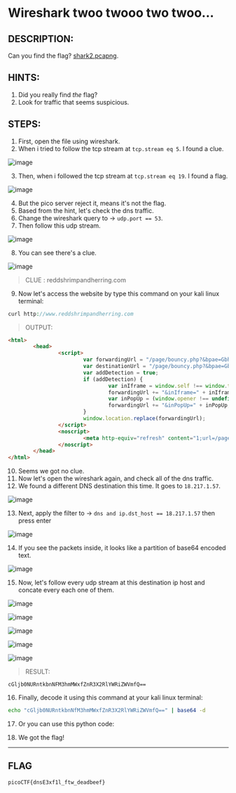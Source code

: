 # Wireshark twoo twooo two twoo...
## DESCRIPTION:
Can you find the flag? [shark2.pcapng]().
## HINTS:
1. Did you really find _the_ flag?
2. Look for traffic that seems suspicious.
## STEPS:
1. First, open the file using wireshark.
2. When i tried to follow the tcp stream at `tcp.stream eq 5`. I found a clue.

![image](https://user-images.githubusercontent.com/70703371/178130750-4eed2bfa-4902-4082-81ed-995db59a9f27.png)

3. Then, when i followed the tcp stream at `tcp.stream eq 19`. I found a flag.

![image](https://user-images.githubusercontent.com/70703371/178130828-401135db-2369-48b2-a639-f6b4fa6910d9.png)

4. But the pico server reject it, means it's not the flag.
5. Based from the hint, let's check the dns traffic.
6. Change the wireshark query to -> `udp.port == 53`.
7. Then follow this udp stream.

![image](https://user-images.githubusercontent.com/70703371/178516999-e38fce35-fb1b-47b2-8bfb-e4aab80ab58d.png)

8. You can see there's a clue.

![image](https://user-images.githubusercontent.com/70703371/178517171-e7887654-b587-46da-b8ef-a314e32779ae.png)

> CLUE : reddshrimpandherring.com

9. Now let's access the website by type this command on your kali linux terminal:

```php
curl http://www.reddshrimpandherring.com
```

> OUTPUT:

```html
<html>
        <head>
                <script>
                        var forwardingUrl = "/page/bouncy.php?&bpae=GbhWt6smolx797uvwVkZt3kXTsk4y6o5kxYr9vEtHeCvozli8ejbu66RQjMt7Id%2F7sjqbfF2RWJS6uRJLVU6cM1l4JPz4jN%2BdEK08uU5XoZTutPs3nk6NJZHL7zrQL9jPzLObHYglnvQjCJOZRjSxzO%2FCVgogGfHMa%2BW9CIiUsvkxfYjbS%2BH7gPMad2eIkvK0lceLuxHaNFOS36EUftr9629OTdxBoJrH9vtM8OWk9YvsYJmsDtXNeyMnbc3jeGSUNaUpys%2FeBFPEBItGU5NvlHEiKjDoy%2B7ARshbjLab8QdkfzGpTdHwX2gAWtyM8aKXAOS%2BcdOaC3eXJW%2FN5mOCl5t%2BYc7uFiRbQz6%2FaOm1RLGwKDH9cpHdb%2BROQylniESiaa0aCJUDFzfFIDLuYHiGTf00Jc%3D&redirectType=js";
                        var destinationUrl = "/page/bouncy.php?&bpae=GbhWt6smolx797uvwVkZt3kXTsk4y6o5kxYr9vEtHeCvozli8ejbu66RQjMt7Id%2F7sjqbfF2RWJS6uRJLVU6cM1l4JPz4jN%2BdEK08uU5XoZTutPs3nk6NJZHL7zrQL9jPzLObHYglnvQjCJOZRjSxzO%2FCVgogGfHMa%2BW9CIiUsvkxfYjbS%2BH7gPMad2eIkvK0lceLuxHaNFOS36EUftr9629OTdxBoJrH9vtM8OWk9YvsYJmsDtXNeyMnbc3jeGSUNaUpys%2FeBFPEBItGU5NvlHEiKjDoy%2B7ARshbjLab8QdkfzGpTdHwX2gAWtyM8aKXAOS%2BcdOaC3eXJW%2FN5mOCl5t%2BYc7uFiRbQz6%2FaOm1RLGwKDH9cpHdb%2BROQylniESiaa0aCJUDFzfFIDLuYHiGTf00Jc%3D&redirectType=meta";
                        var addDetection = true;
                        if (addDetection) {
                                var inIframe = window.self !== window.top;
                                forwardingUrl += "&inIframe=" + inIframe;
                                var inPopUp = (window.opener !== undefined && window.opener !== null && window.opener !== window);
                                forwardingUrl += "&inPopUp=" + inPopUp;
                        }
                        window.location.replace(forwardingUrl);
                </script>
                <noscript>
                        <meta http-equiv="refresh" content="1;url=/page/bouncy.php?&bpae=GbhWt6smolx797uvwVkZt3kXTsk4y6o5kxYr9vEtHeCvozli8ejbu66RQjMt7Id%2F7sjqbfF2RWJS6uRJLVU6cM1l4JPz4jN%2BdEK08uU5XoZTutPs3nk6NJZHL7zrQL9jPzLObHYglnvQjCJOZRjSxzO%2FCVgogGfHMa%2BW9CIiUsvkxfYjbS%2BH7gPMad2eIkvK0lceLuxHaNFOS36EUftr9629OTdxBoJrH9vtM8OWk9YvsYJmsDtXNeyMnbc3jeGSUNaUpys%2FeBFPEBItGU5NvlHEiKjDoy%2B7ARshbjLab8QdkfzGpTdHwX2gAWtyM8aKXAOS%2BcdOaC3eXJW%2FN5mOCl5t%2BYc7uFiRbQz6%2FaOm1RLGwKDH9cpHdb%2BROQylniESiaa0aCJUDFzfFIDLuYHiGTf00Jc%3D&redirectType=meta" />
                </noscript>
        </head>
</html>                                         
```
10. Seems we got no clue.
11. Now let's open the wireshark again, and check all of the dns traffic.
12. We found a different DNS destination this time. It goes to `18.217.1.57`.

![image](https://user-images.githubusercontent.com/70703371/178520801-1f6d8b03-73b8-4c16-a7bd-282e4b37d62d.png)

13. Next, apply the filter to -> `dns and ip.dst_host == 18.217.1.57` then press enter

![image](https://user-images.githubusercontent.com/70703371/178521884-847ec536-029c-4831-b650-668692867efb.png)

14. If you see the packets inside, it looks like a partition of base64 encoded text.

![image](https://user-images.githubusercontent.com/70703371/178522879-959ca015-796a-4756-aeff-1b24531d34ee.png)

15. Now, let's follow every udp stream at this destination ip host and concate every each one of them.

![image](https://user-images.githubusercontent.com/70703371/178523624-4841d885-b17f-402d-a2b7-f628ce84b189.png)

![image](https://user-images.githubusercontent.com/70703371/178523714-5ec6fcd8-3aa1-4350-b3a5-78b758281000.png)

![image](https://user-images.githubusercontent.com/70703371/178523917-117d3462-f593-4369-ae19-2ac49a09c98c.png)

![image](https://user-images.githubusercontent.com/70703371/178523969-0c861976-adac-4ede-8b18-e3638a70dfb8.png)

![image](https://user-images.githubusercontent.com/70703371/178524168-87ecc221-08f5-46cc-89ed-0dac88caa840.png)


> RESULT:

```
cGljb0NURntkbnNFM3hmMWxfZnR3X2RlYWRiZWVmfQ==
```

16. Finally, decode it using this command at your kali linux terminal:

```bash
echo "cGljb0NURntkbnNfM3hmMWxfZnR3X2RlYWRiZWVmfQ==" | base64 -d
```

17. Or you can use this python code:




17. We got the flag!


---
## FLAG
```
picoCTF{dnsE3xf1l_ftw_deadbeef}
```


